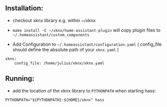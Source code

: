 
Installation:
-------------
* checkout xknx library e.g. within ~/xknx

* `make install -C ~/xknx/home-assistant-plugin` will copy plugin files to `~/.homeassistant/custom_components`

* Add Configuration to `~/.homeassistant/configuration.yaml` ( config_file should define the absolute path of your `xknx.yaml` ) 

```
xknx:
    config_file: /home/julius/xknx/xknx.yaml
```


Running:
--------

* add the location of the xknx library to `PYTHONPATH` when starting hass:

```
PYTHONPATH="${PYTHONPATH}:${HOME}/xknx" hass
```

